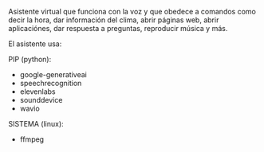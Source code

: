 Asistente virtual que funciona con la voz y que obedece a comandos
como decir la hora, dar información del clima, abrir páginas web,
abrir aplicaciónes, dar respuesta a preguntas, reproducir música y más.

El asistente usa:

PIP (python):
- google-generativeai
- speechrecognition
- elevenlabs
- sounddevice
- wavio

SISTEMA (linux):
- ffmpeg
